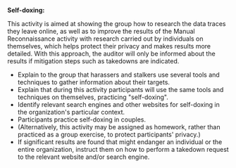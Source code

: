 **Self-doxing:**

This activity is aimed at showing the group how to research the data traces they leave online, as well as to improve the results of the Manual Reconnaissance activity with research carried out by individuals on themselves, which helps protect their privacy and makes results more detailed. With this approach, the auditor will only be informed about the results if mitigation steps such as takedowns are indicated.

- Explain to the group that harassers and stalkers use several tools and techniques to gather information about their targets.
- Explain that during this activity participants will use the same tools and techniques on themselves, practicing "self-doxing".
- Identify relevant search engines and other websites for self-doxing in the organization's particular context.
- Participants practice self-doxing in couples.
- (Alternatively, this activity may be assigned as homework, rather than practiced as a group exercise, to protect participants' privacy.)
- If significant results are found that might endanger an individual or the entire organization, instruct them on how to perform a takedown request to the relevant website and/or search engine.




